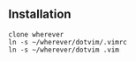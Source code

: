 ## Installation

```
clone wherever
ln -s ~/wherever/dotvim/.vimrc
ln -s ~/wherever/dotvim .vim
```
